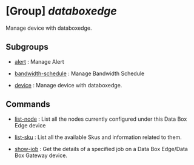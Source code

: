 # [Group] _databoxedge_

Manage device with databoxedge.

## Subgroups

- [alert](/Commands/databoxedge/alert/readme.md)
: Manage Alert

- [bandwidth-schedule](/Commands/databoxedge/bandwidth-schedule/readme.md)
: Manage Bandwidth Schedule

- [device](/Commands/databoxedge/device/readme.md)
: Manage device with databoxedge.

## Commands

- [list-node](/Commands/databoxedge/_list-node.md)
: List all the nodes currently configured under this Data Box Edge device

- [list-sku](/Commands/databoxedge/_list-sku.md)
: List all the available Skus and information related to them.

- [show-job](/Commands/databoxedge/_show-job.md)
: Get the details of a specified job on a Data Box Edge/Data Box Gateway device.
